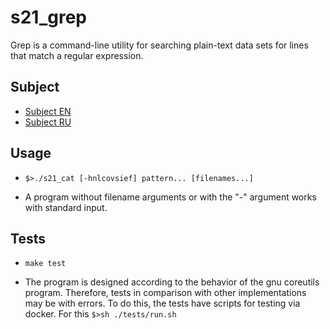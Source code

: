 # s21_grep

Grep is a command-line utility for searching plain-text data sets for lines that match a regular expression.

## Subject

- [Subject EN](./docs/subject_en.md)
- [Subject RU](./docs/subject_ru.md)

## Usage

- `$>./s21_cat [-hnlcovsief] pattern... [filenames...]`

- A program without filename arguments or with the "-" argument works with standard input.

## Tests

- `make test`

- The program is designed according to the behavior of the gnu coreutils program. Therefore, tests in comparison with other implementations may be with errors. To do this, the tests have scripts for testing via docker. For this `$>sh ./tests/run.sh`


